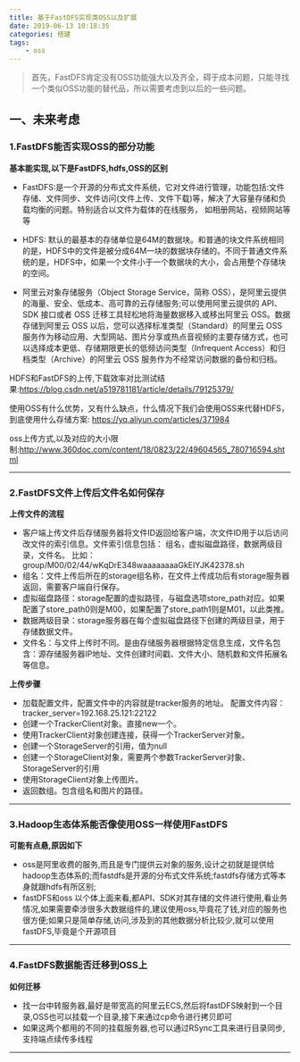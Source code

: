 ```yaml
---
title: 基于FastDFS实现类OSS以及扩展
date: 2019-06-13 10:18:35
categories: 搭建
tags: 
    - oss
---
```


> 首先，FastDFS肯定没有OSS功能强大以及齐全，碍于成本问题，只能寻找一个类似OSS功能的替代品，所以需要考虑到以后的一些问题。

<!-- more -->

## 一、未来考虑
### 1.FastDFS能否实现OSS的部分功能 
**基本能实现,以下是FastDFS,hdfs,OSS的区别**
- FastDFS:是一个开源的分布式文件系统，它对文件进行管理，功能包括:文件存储、文件同步、文件访问(文件上传、文件下载)等，解决了大容量存储和负载均衡的问题。特别适合以文件为载体的在线服务， 如相册网站，视频网站等等

- HDFS: 默认的最基本的存储单位是64M的数据块。和普通的块文件系统相同的是，HDFS中的文件是被分成64M一块的数据块存储的。不同于普通文件系统的是，HDFS中，如果一个文件小于一个数据块的大小，会占用整个存储块的空间。

- 阿里云对象存储服务（Object Storage Service，简称 OSS），是阿里云提供的海量、安全、低成本、高可靠的云存储服务;可以使用阿里云提供的 API、SDK 接口或者 OSS 迁移工具轻松地将海量数据移入或移出阿里云 OSS。数据存储到阿里云 OSS 以后，您可以选择标准类型（Standard）的阿里云 OSS 服务作为移动应用、大型网站、图片分享或热点音视频的主要存储方式，也可以选择成本更低、存储期限更长的低频访问类型（Infrequent Access）和归档类型（Archive）的阿里云 OSS 服务作为不经常访问数据的备份和归档。

HDFS和FastDFS的上传,下载效率对比测试结果:https://blog.csdn.net/a519781181/article/details/79125379/

使用OSS有什么优势，又有什么缺点，什么情况下我们会使用OSS来代替HDFS，到底使用什么存储方案:  https://yq.aliyun.com/articles/371984

oss上传方式,以及对应的大小限制:http://www.360doc.com/content/18/0823/22/49604565_780716594.shtml

---


### 2.FastDFS文件上传后文件名如何保存
**上传文件的流程**
- 客户端上传文件后存储服务器将文件ID返回给客户端，次文件ID用于以后访问改文件的索引信息。文件索引信息包括：
    组名，虚拟磁盘路径，数据两级目录，文件名。
    比如：group/M00/02/44/wKqDrE348waaaaaaaaGkEIYJK42378.sh
- 组名：文件上传后所在的storage组名称，在文件上传成功后有storage服务器返回，需要客户端自行保存。
- 虚拟磁盘路径：storage配置的虚拟路径，与磁盘选项store_path对应。如果配置了store_path0则是M00，如果配置了store_path1则是M01，以此类推。
- 数据两级目录：storage服务器在每个虚拟磁盘路径下创建的两级目录，用于存储数据文件。
- 文件名：与文件上传时不同。是由存储服务器根据特定信息生成，文件名包含：源存储服务器IP地址、文件创建时间戳、文件大小、随机数和文件拓展名等信息。

**上传步骤**
- 加载配置文件，配置文件中的内容就是tracker服务的地址。
   配置文件内容：tracker_server=192.168.25.121:22122
- 创建一个TrackerClient对象。直接new一个。
- 使用TrackerClient对象创建连接，获得一个TrackerServer对象。
- 创建一个StorageServer的引用，值为null
- 创建一个StorageClient对象，需要两个参数TrackerServer对象、StorageServer的引用
- 使用StorageClient对象上传图片。
- 返回数组。包含组名和图片的路径。

---
### 3.Hadoop生态体系能否像使用OSS一样使用FastDFS
**可能有点悬,原因如下**
- oss是阿里收费的服务,而且是专门提供云对象的服务,设计之初就是提供给hadoop生态体系的;而fastdfs是开源的分布式文件系统;fastdfs存储方式等本身就跟hdfs有所区别;
- fastDFS和oss 以个体上面来看,都API、SDK对其存储的文件进行使用,看业务情况,如果需要牵涉很多大数据组件的,建议使用oss,毕竟花了钱,对应的服务也很方便;如果只是简单存储,访问,涉及到的其他数据分析比较少,就可以使用fastDFS,毕竟是个开源项目

---

### 4.FastDFS数据能否迁移到OSS上
**如何迁移**
- 找一台中转服务器,最好是带宽高的阿里云ECS,然后将fastDFS映射到一个目录,OSS也可以挂载一个目录,接下来通过cp命令进行拷贝即可
- 如果这两个都用的不同的挂载服务器,也可以通过RSync工具来进行目录同步,支持端点续传多线程

---